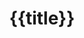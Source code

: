 ---
title: "{{title}}"
lastmod: "{{date:YYYY-MM-DD}}"
tags:
- "investments"
- "personal-finance"
- "personal-growth"
- "tech-businesses"
weight: -1
enableToc: true

---